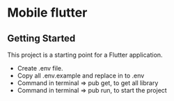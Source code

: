 # Mobile flutter

## Getting Started

This project is a starting point for a Flutter application.

- Create .env file.
- Copy all .env.example and replace in to .env
- Command in terminal => pub get, to get all library
- Command in terminal => pub run, to start the project

